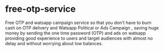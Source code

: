 # free-otp-service
Free OTP and watsapp campaign service so that you don't have to burn cash on OTP delivery and Watsapp Political or Ads Campaign , saving huge money by sending the one time password (OTP) and ads on watsapp providing good experience to users and target audiences with almost no delay and without worrying about low balances.
